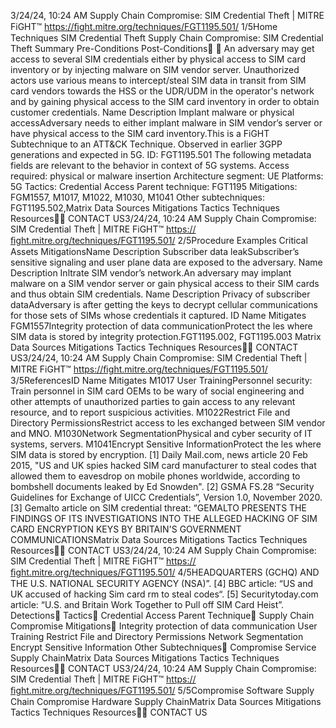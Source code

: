 3/24/24, 10:24 AM Supply Chain Compromise: SIM Credential Theft | MITRE FiGHT™
https://ﬁght.mitre.org/techniques/FGT1195.501/ 1/5Home Techniques SIM Credential Theft
Supply Chain Compromise: SIM
Credential Theft
Summary
Pre-Conditions
Post-Conditions󰅂 󰅂
An adversary may get access to several SIM credentials either
by physical access to SIM card inventory or by injecting
malware on SIM vendor server.
Unauthorized actors use various means to intercept/steal SIM
data in transit from SIM card vendors towards the HSS or the
UDR/UDM in the operator's network and by gaining physical
access to the SIM card inventory in order to obtain customer
credentials.
Name Description
Implant malware or physical
accessAdversary needs to
either implant malware
in SIM vendor’s server
or have physical access
to the SIM card
inventory.This is a FiGHT
Subtechnique to an ATT&CK
Technique.
Observed in earlier 3GPP
generations and expected in
5G.
ID: FGT1195.501
The following metadata
fields are relevant to the
behavior in context of 5G
systems.
Access required: physical or
malware insertion
Architecture segment: UE
Platforms: 5G
Tactics: Credential Access
Parent technique: FGT1195
Mitigations: FGM1557,
M1017, M1022, M1030,
M1041
Other subtechniques:
FGT1195.502,Matrix Data Sources Mitigations Tactics Techniques Resources󰍝󰇙
CONTACT US3/24/24, 10:24 AM Supply Chain Compromise: SIM Credential Theft | MITRE FiGHT™
https://ﬁght.mitre.org/techniques/FGT1195.501/ 2/5Procedure Examples
Critical Assets
MitigationsName Description
Subscriber data leakSubscriber’s sensitive
signaling and user
plane data are exposed
to the adversary.
Name Description
In ltrate SIM vendor’s network.An adversary may
implant malware on a
SIM vendor server or
gain physical access to
their SIM cards and
thus obtain SIM
credentials.
Name Description
Privacy of subscriber dataAdversary is after
getting the keys to
decrypt cellular
communications for
those sets of SIMs
whose credentials it
captured.
ID Name Mitigates
FGM1557Integrity protection
of data
communicationProtect the  les where
SIM data is stored by
integrity protection.FGT1195.002, FGT1195.003
Matrix Data Sources Mitigations Tactics Techniques Resources󰍝󰇙
CONTACT US3/24/24, 10:24 AM Supply Chain Compromise: SIM Credential Theft | MITRE FiGHT™
https://ﬁght.mitre.org/techniques/FGT1195.501/ 3/5ReferencesID Name Mitigates
M1017 User TrainingPersonnel security:
Train personnel in SIM
card OEMs to be wary
of social engineering
and other attempts of
unauthorized parties to
gain access to any
relevant resource, and
to report suspicious
activities.
M1022Restrict File and
Directory
PermissionsRestrict access to  les
exchanged between
SIM vendor and MNO.
M1030Network
SegmentationPhysical and cyber
security of IT systems,
servers.
M1041Encrypt Sensitive
InformationProtect the  les where
SIM data is stored by
encryption.
[1] Daily Mail.com, news article 20 Feb 2015, "US and UK spies
hacked SIM card manufacturer to steal codes that allowed
them to eavesdrop on mobile phones worldwide, according to
bombshell documents leaked by Ed Snowden".
[2] GSMA FS.28 “Security Guidelines for Exchange of UICC
Credentials”, Version 1.0, November 2020.
[3] Gemalto article on SIM credential threat: “GEMALTO
PRESENTS THE FINDINGS OF ITS INVESTIGATIONS INTO
THE ALLEGED HACKING OF SIM CARD ENCRYPTION KEYS
BY BRITAIN'S GOVERNMENT COMMUNICATIONSMatrix Data Sources Mitigations Tactics Techniques Resources󰍝󰇙
CONTACT US3/24/24, 10:24 AM Supply Chain Compromise: SIM Credential Theft | MITRE FiGHT™
https://ﬁght.mitre.org/techniques/FGT1195.501/ 4/5HEADQUARTERS (GCHQ) AND THE U.S. NATIONAL SECURITY
AGENCY (NSA)”.
[4] BBC article: “US and UK accused of hacking Sim card  rm
to steal codes“.
[5] Securitytoday.com article: “U.S. and Britain Work Together
to Pull off SIM Card Heist”.
Detections󰅀
Tactics󰅀
Credential Access
Parent Technique󰅀
Supply Chain Compromise
Mitigations󰅀
Integrity protection of data communication
User Training
Restrict File and Directory Permissions
Network Segmentation
Encrypt Sensitive Information
Other Subtechniques󰅀
Compromise Service Supply ChainMatrix Data Sources Mitigations Tactics Techniques Resources󰍝󰇙
CONTACT US3/24/24, 10:24 AM Supply Chain Compromise: SIM Credential Theft | MITRE FiGHT™
https://ﬁght.mitre.org/techniques/FGT1195.501/ 5/5Compromise Software Supply Chain
Compromise Hardware Supply ChainMatrix Data Sources Mitigations Tactics Techniques Resources󰍝󰇙
CONTACT US